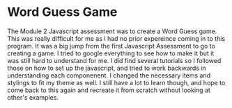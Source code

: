 # Word Guess Game

The Module 2 Javascript assessment was to create a Word Guess game. This was really difficult for me as I had no prior expereince coming in to this program. It was a big jump from the first Javascript Assessment to go to creating a game. I tried to google everything to see how to make it but it was still hard to understand for me. I did find several tutorials so I followed those on how to set up the javascript, and tried to work backwards in understanding each componenent. I changed the necessary items and stylings to fit my theme as well. I still have a lot to learn though, and hope to come back to this again and recreate it from scratch without looking at other's examples.
